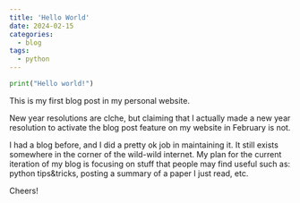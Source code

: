 ```yaml
---
title: 'Hello World'
date: 2024-02-15
categories:
  - blog
tags:
  - python
---
```

```python
print("Hello world!")
```
This is my first blog post in my personal website.

New year resolutions are clche, but claiming that I actually made a new year resolution to activate the blog post feature on my website in February is not.

I had a blog before, and I did a pretty ok job in maintaining it. It still exists somewhere in the corner of the wild-wild internet. My plan for the current iteration of my blog is focusing on stuff that people may find useful such as: python tips&tricks, posting a summary of a paper I just read, etc.

Cheers!
